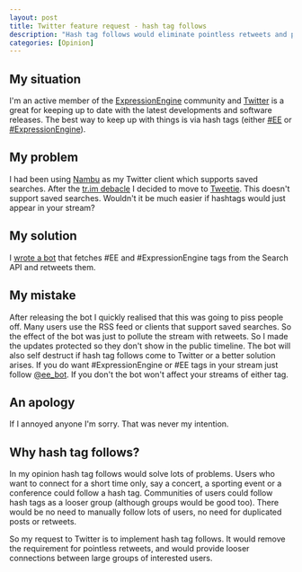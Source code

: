 ```yaml
--- 
layout: post
title: Twitter feature request - hash tag follows
description: "Hash tag follows would eliminate pointless retweets and provide users with a looser way of creating relationships. "
categories: [Opinion]
---
```

## My situation

I'm an active member of the [ExpressionEngine][1] community and [Twitter][2] is a great for keeping up to date with the latest developments and software releases. The best way to keep up with things is via hash tags (either [#EE][3] or [#ExpressionEngine][4]).

## My problem

I had been using [Nambu][5] as my Twitter client which supports saved searches. After the [tr.im debacle][6] I decided to move to [Tweetie][7]. This doesn't support saved searches. Wouldn't it be much easier if hashtags would just appear in your stream?

## My solution

I [wrote a bot][8] that fetches #EE and #ExpressionEngine tags from the Search API and retweets them. 

## My mistake

After releasing the bot I quickly realised that this was going to piss people off. Many users use the RSS feed or clients that support saved searches. So the effect of the bot was just to pollute the stream with retweets. So I made the updates protected so they don't show in the public timeline. The bot will also self destruct if hash tag follows come to Twitter or a better solution arises. If you do want #ExpressionEngine or #EE tags in your stream just follow [@ee_bot][9]. If you don't the bot won't affect your streams of either tag.

## An apology

If I annoyed anyone I'm sorry. That was never my intention.

## Why hash tag follows?

In my opinion hash tag follows would solve lots of problems. Users who want to connect for a short time only, say a concert, a sporting event or a conference could follow a hash tag. Communities of users could follow hash tags as a looser group (although groups would be good too). There would be no need to manually follow lots of users, no need for duplicated posts or retweets.

So my request to Twitter is to implement hash tag follows. It would remove the requirement for pointless retweets, and would provide looser connections between large groups of interested users.

 [1]: http://expressionengine.com/
 [2]: http://twitter.com/
 [3]: http://search.twitter.com/search?q=%23EE
 [4]: http://search.twitter.com/search?q=%23ExpressionEngine
 [5]: http://nambu.com/
 [6]: http://blog.tr.im/post/159369789/tr-im-r-i-p
 [7]: http://www.atebits.com/tweetie-mac/
 [8]: http://github.com/shapeshed/arthur/
 [9]: http://twitter.com/ee_bot
